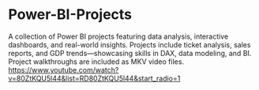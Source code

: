 # Power-BI-Projects
A collection of Power BI projects featuring data analysis, interactive dashboards, and real-world insights. Projects include ticket analysis, sales reports, and GDP trends—showcasing skills in DAX, data modeling, and BI. Project walkthroughs are included as MKV video files.
https://www.youtube.com/watch?v=80ZtKQU5l44&list=RD80ZtKQU5l44&start_radio=1 
